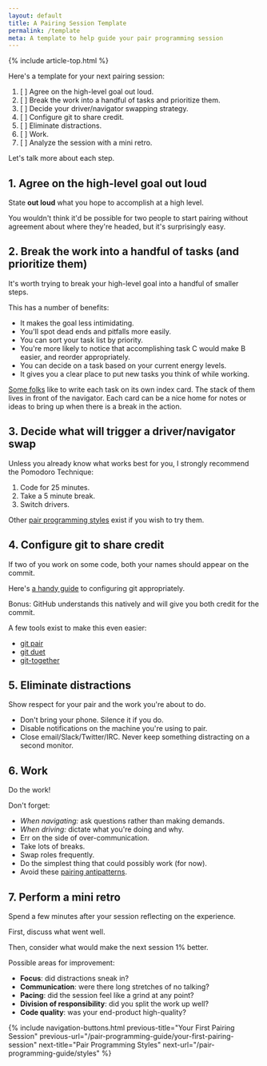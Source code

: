 ```yaml
---
layout: default
title: A Pairing Session Template
permalink: /template
meta: A template to help guide your pair programming session
---
```


{% include article-top.html %}

Here's a template for your next pairing session:

<ol class="font-mono my-6">
  <li class="mt-3">[ ] Agree on the high-level goal out loud.</li>
  <li class="mt-3">[ ] Break the work into a handful of tasks and prioritize them.</li>
  <li class="mt-3">[ ] Decide your driver/navigator swapping strategy.</li>
  <li class="mt-3">[ ] Configure git to share credit.</li>
  <li class="mt-3">[ ] Eliminate distractions.</li>
  <li class="mt-3">[ ] Work.</li>
  <li class="mt-3">[ ] Analyze the session with a mini retro.</li>
</ol>

Let's talk more about each step.


## 1. Agree on the high-level goal out loud

State **out loud** what you hope to accomplish at a high level.

You wouldn't think it'd be possible for two people to start pairing without agreement about where they're headed, but it's surprisingly easy.


## 2. Break the work into a handful of tasks (and prioritize them)

It's worth trying to break your high-level goal into a handful of smaller steps.

This has a number of benefits:

- It makes the goal less intimidating.
- You'll spot dead ends and pitfalls more easily.
- You can sort your task list by priority.
- You're more likely to notice that accomplishing task C would make B easier, and reorder appropriately.
- You can decide on a task based on your current energy levels.
- It gives you a clear place to put new tasks you think of while working.

[Some folks](https://www.jamesshore.com/Agile-Book/pair_programming.html) like
to write each task on its own index card. The stack of them lives in front of the navigator.
Each card can be a nice home for notes or ideas to bring up when there is a break in
the action.


## 3. Decide what will trigger a driver/navigator swap

Unless you already know what works best for you, I strongly recommend the Pomodoro Technique:

1. Code for 25 minutes.
2. Take a 5 minute break.
3. Switch drivers.

Other [pair programming styles](/pair-programming-guide/styles) exist if you wish to try them.


## 4. Configure git to share credit

If two of you work on some code, both your names should appear on the commit.

Here's [a handy guide](https://help.github.com/articles/creating-a-commit-with-multiple-authors/) to configuring git appropriately.

Bonus: GitHub understands this natively and will give you both credit for the commit.

A few tools exist to make this even easier:

- [git pair](https://github.com/chrisk/git-pair)
- [git duet](https://github.com/git-duet/git-duet)
- [git-together](https://github.com/kejadlen/git-together)


## 5. Eliminate distractions

Show respect for your pair and the work you're about to do.

- Don't bring your phone. Silence it if you do.
- Disable notifications on the machine you're using to pair.
- Close email/Slack/Twitter/IRC. Never keep something distracting on a second monitor.

## 6. Work

Do the work!

Don't forget:

- *When navigating:* ask questions rather than making demands.
- *When driving:* dictate what you're doing and why.
- Err on the side of over-communication.
- Take lots of breaks.
- Swap roles frequently.
- Do the simplest thing that could possibly work (for now).
- Avoid these [pairing antipatterns](/pair-programming-guide/antipatterns).


## 7. Perform a mini retro

Spend a few minutes after your session reflecting on the experience.

First, discuss what went well.

Then, consider what would make the next session 1% better.

Possible areas for improvement:

* **Focus**: did distractions sneak in?
* **Communication**: were there long stretches of no talking?
* **Pacing**: did the session feel like a grind at any point?
* **Division of responsibility**: did you split the work up well?
* **Code quality**: was your end-product high-quality?

{% 
include navigation-buttons.html 
previous-title="Your First Pairing Session" 
previous-url="/pair-programming-guide/your-first-pairing-session"
next-title="Pair Programming Styles"
next-url="/pair-programming-guide/styles"
%}
